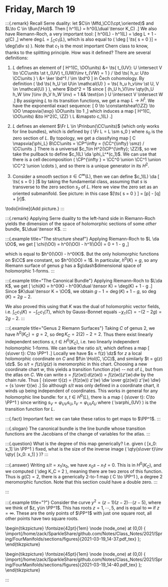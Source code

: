 # Friday, March 19

:::{.remark}
Recall Serre duality: let $C\in \Mfd_\CC(\cpt,\oriented)$ and $L\to C \in \Bun(\Hol)$.
Then
\[
h^1(L) = h^0(L\dual \tensor K_C)
.\]
We also have Riemann-Roch, a very important tool:
\[
h^0(L) - h^1(L) = \deg L + 1 - g(C)
,\]
where $\deg L = \int_C c_1(L)$, which is also equal to \( \deg [ \ts{ s = 0 }]  = \deg(\div s) \).
Note that $c_1$ is the most important Chern class to know, thanks to the splitting principle.
How was it defined?
There are several definitions:

1. $L$ defines an element of 
\[
H^1(C, \OO\units) 
&= \ts{ t_{UV}: U \intersect V \to \CC\units \st t_{UV} t_{UW}\inv t_{VW} = 1 } / \bd \ts{ h_u: U\to \CC\units } \\
&= \ker \bd^1 / \im \bd^0
\]
in Čech cohomology.
  By definition \( \bd \ts{ h_U \st U\in \mathcal{U} } = \ts{ h_u h_v\inv \st U, V \in \mathcal{U} } \), where $\bd^2 = 1$ since 
  \[ 
  (h_U h_V)\inv \qty{h_U h_W \inv }\inv (h_V h_W \inv) = 1 && \text{on } U \intersect V \intersect W 
  .\]
  By assigning $L$ to its transition functions, we get a map $L\to H^1$.
  We have the exponential exact sequence:
  \[
  0 \to \constantsheaf{\ZZ} \to \OO \mapsvia{\exp} \OO\units \to 1
  ,\]
  which induces a map
  \[
  H^1(C, \OO\units) &\to H^2(C, \ZZ) \\
  L &\mapsto c_1(L)
  .\]

2. $L$ defines an element $\Fr L \in \Prinbun(\CC\units)$ (which only works for line bundles), which is defined by \( \Fr L = L \sm s_0 \)  where $s_0$ is the zero section of $L$.
  By topology, we get a classifying map 
  \[
C \mapsvia{\phi_L}  B\CC\units = \CP^\infty = (\CC^{\infty} \smz) / \CC\units
  .\]
  There is a universal $c_1\in H^2(\CP^{\infty}; \ZZ)$, so we take the pullback to define $c_1(L) \da \phi_L^*(c_1)$.
  We can use that there is a cell decomposition \( \CP^{\infty } = \CC^0 \union \CC^1 \union \CC^2 \union \cdots \), and so there is a unique generator in its $H^2$.

3. Consider a smooth section $s\in C^{\infty }(L)$, then we can define $c_1(L) \da [ \ts{ s = 0 } ]$ by taking the fundamental class, assuming that $s$ is transverse to the zero section $s_z$ of $L$.
  Here we view the zero set as an oriented submanifold.
  See picture: in this case $[\ts{ s = 0 } ] = [p] - [q] + [r]$.

  \todo[inline]{Add picture.}
:::

:::{.remark}
Applying Serre duality to the left-hand side in Riemann-Roch yields the dimension of the space of holomorphic sections of some *other* bundle, $L\dual \tensor K$.
:::

:::{.example title="The structure sheaf"}
Applying Riemann-Roch to $L \da \OO$, we get
\[
\chi(\OO) = h^0(\OO) - h^1(\OO) = 0 + 1 - g
,\]

which is equal to $h^0(\OO) - h^0(K)$. 
But the only holomorphic functions on $\CC$ are constant, so $h^0(\OO) = 1$.
In particular, $h^0(K) = g$, so any Riemann surface of genus $g$ has a $g\dash$dimensional space of holomorphic 1-forms.
:::

:::{.example title="The Canonical Bundle"}
Applying Riemann-Roch to $L\da K$, we get
\[
\chi(K) = h^0(K) - h^0(K\dual \tensor K) = \deg(K) + 1 - g
.\]
Since $K\dual \tensor K = \OO$, we obtain $g-1 = \deg(K) + 1 - g$, so $\deg(K) = 2g-2$.

We also proved this using that $K$ was the dual of holomorphic vector fields, i.e. $\int_C c_1(K) = -\int_C c_1(T)$, which by Gauss-Bonnet equals $-\chi_\Top(C) = -(2-2g) = 2g-2$.
:::

:::{.example title="Genus 2 Riemann Surfaces"}
Taking $C$ of genus 2, we have $h^0(K_C) = g= 2$, so $\deg K_C = 2(2) - 2 = 2$.
Thus there exist linearly independent sections $s, t \in H^0(K_C)$, i.e. two linearly independent holomorphic 1-forms.
We can take the ratio $s/t$, which defines a map
\[
{s\over t}: C\to \PP^1
.\]
Locally we have $s = f(z) \dz$ for $z$ a local holomorphic coordinate on $C$ and $f\in \Hol(C, \CC)$, and similarly $t = g(z) \dz$.
So $s/t = f(z) / g(z)$ is meromorphic in this chart.
Choosing a new coordinate chart $w$, this yields a transition function $z(w)$ -- not of $L$, but from the atlas on $C$.
We can write $s =f(z(w)) \, d(z(w)) = f(z(w)) z'(w) \, dw$ by the chain rule.
Thus 
\[
{s\over t}(z) = {f(z(w)) z'(w) \dw \over g(z(w)) z'(w) \dw} = {s \over t}(w)
.\]
So although $s/t$ was only defined in a coordinate chart, it winds up being independent of coordinates.
This works in general for any holomorphic line bundle: for $s, t\in H^0(L)$, there is a map \( {s\over t}: C\to \PP^1 \) since writing $s_V = \varphi_{UV} s_U, t_V = \varphi_{UV} t_U$ where \( \varphi_{UV} \) is the transition function for $L$.

:::{.fact}
Important fact: we can take these ratios to get maps to $\PP^1$.
:::

:::{.slogan}
The canonical bundle is the line bundle whose transition functions are the Jacobians of the change of variables for the atlas.
:::

:::{.question}
What is the degree of this map generically?
I.e. given \( [x_0: x_1] \in \PP^1 \) fixed, what is the size of the inverse image \( \qty{s\over t}\inv \qty{ [x_0: x_1] } \)?
:::

:::{.answer}
Writing $s/t = x_1/x_0$, we have $x_0 s - x_1 t=0$.
This is in $H^0(K_C)$, and we computed \( \deg K_C = 2 \), meaning there are two zeros of this function.
Thus is $g(C) = 2$, there is a generically 2-to-1 map \( C \to \PP^1 \), a degree 2 meromorphic function.
Note that this section could have a double zero.
:::

:::

:::{.example title="?"}
Consider the curve $y^2 = (z-1)(z-2)\cdots (z-5)$, where we think of $z, y\in \PP^1$.
This has roots $z=1,\cdots, 5$, and is equal to $\infty$ if $z=\infty$.
These are the only points of $\PP^1$ with just one square root, all other points have two square roots.

\begin{tikzpicture}
\fontsize{42pt}{1em} 
\node (node_one) at (0,0) { \import{/home/zack/SparkleShare/github.com/Notes/Class_Notes/2021/Spring/FourManifolds/sections/figures}{2021-03-19_14-37.pdf_tex} };
\end{tikzpicture}

\begin{tikzpicture}
\fontsize{45pt}{1em} 
\node (node_one) at (0,0) { \import{/home/zack/SparkleShare/github.com/Notes/Class_Notes/2021/Spring/FourManifolds/sections/figures}{2021-03-19_14-40.pdf_tex} };
\end{tikzpicture}

:::

